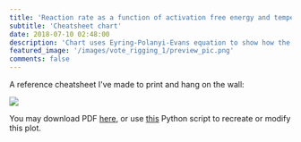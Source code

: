 ```yaml
---
title: 'Reaction rate as a function of activation free energy and temperature'
subtitle: 'Cheatsheet chart'
date: 2018-07-10 02:48:00
description: 'Chart uses Eyring-Polanyi-Evans equation to show how the half-life of a reaction depends on activation free energy and temperature'
featured_image: '/images/vote_rigging_1/preview_pic.png'
comments: false
---
```


[//]: # ("lines go brr")


A reference cheatsheet I've made to print and hang on the wall:

![](/pages/images/reaction-barriers/eyring_landscape.svg)

You may download PDF [here](https://github.com/yaroslavsobolev/reaction-barriers-and-time-chart/blob/main/eyring_landscape.pdf), or use [this](https://github.com/yaroslavsobolev/reaction-barriers-and-time-chart/blob/main/make_the_chart.py) Python script to recreate or modify this plot.
